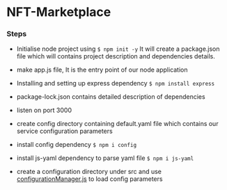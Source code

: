 # NFT-Marketplace

### Steps
- Initialise node project using 
 `$ npm init -y` 
It will create a package.json file which will contains project description and dependencies details.

- make app.js file, It is the entry point of our node application

- Installing and setting up express dependency
 `$ npm install express` 

- package-lock.json contains detailed description of dependencies

- listen on port 3000

- create config directory containing default.yaml file which contains our service configuration parameters

- install config dependency
 `$ npm i config`

- install js-yaml dependency to parse yaml file
 `$ npm i js-yaml`

- create a configuration directory under src and use [configurationManager.js](./src/configuration/configurationManager.js) to load config parameters 